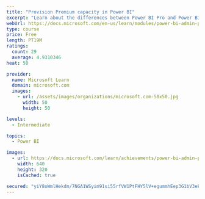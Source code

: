 ```yaml
---
title: "Provision Premium capacity in Power BI"
excerpt: "Learn about the differences between Power BI Pro and Power BI Premium, and how Power BI Premium manages capacity resources."
webUrl: https://docs.microsoft.com/en-us/learn/modules/power-bi-admin-premium/
type: course
price: Free
length: PT19M
ratings:
  count: 29
  average: 4.9310346
heat: 50

provider:
  name: Microsoft Learn
  domain: microsoft.com
  images:
    - url: /assets/images/organizations/microsoft.com-50x50.jpg
      width: 50
      height: 50

levels:
  - Intermediate

topics:
  - Power BI

images:
  - url: https://docs.microsoft.com/learn/achievements/power-bi-admin-premium-social.png
    width: 640
    height: 320
    isCached: true

secured: "yiY8oWmlHekdm/7NGA1WSyim91si55rfVW1PtFHY5lV+egummhEep3G1bV3eBKJK9X+3hEsCcORT1KJQ1d2B9Ug/fgQeLqSKPJ777wLVCuzj97mNBjm69/E+U0KnGjbrsSugpWbgF9AA+Udso2st6YLtZsIaW9c+E6tuNA30MOokWKnqVZ7QGB60VhSp6t5Fx4LMxnt96A3vGbDJzVhFUs1NoiNuIJBwF713D0CAnOBge/MhSI5hbPQdnqBzTOI245IDT8JzR+ThiCLo+UGJLPnfm2Zi4txxG2vsQtDdzd/VROu7Uj1Es71iorNgBWZzFHL1Zyv+pWXpOMWavX9kFNnwdyaGNI5i6UL8Zt+u6faQd9X9qOIihdf3UFf60eOaehrysErwJ+BktsAl0DF0MvHuVhXoMnBdPFJWIqL6a7g=;8mGHO/Ia26mppYM/bsTdSg=="
---
```


